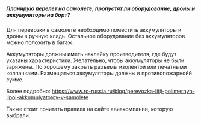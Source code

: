 ##### Планирую перелет на самолете, пропустят ли оборудование, дроны и аккумуляторы на борт?
Для перевозки в самолете необходимо поместить аккумуляторы и дроны в ручную кладь. Остальное оборудование без аккумуляторов можно положить в багаж.

Аккумуляторы должны иметь наклейку производителя, где будут указаны характеристики. Желательно, чтобы аккумуляторы не были заряжены. По хорошему закрыть разъемы изолентой или печатными колпачками. Размещаться аккумуляторы должны в противопожарнойй сумке.

Более подробно:
https://www.rc-russia.ru/blog/perevozka-litij-polimernyh-lipol-akkumulyatorov-v-samolete

Также стоит почитать правила на сайте авиакомпании, которую выбрали.
